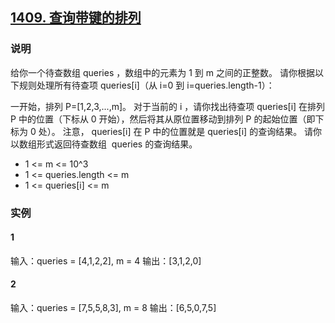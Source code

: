 ## [1409. 查询带键的排列](https://leetcode-cn.com/problems/queries-on-a-permutation-with-key/)

### 说明
给你一个待查数组 queries ，数组中的元素为 1 到 m 之间的正整数。 请你根据以下规则处理所有待查项 queries[i]（从 i=0 到 i=queries.length-1）：

一开始，排列 P=[1,2,3,...,m]。
对于当前的 i ，请你找出待查项 queries[i] 在排列 P 中的位置（下标从 0 开始），然后将其从原位置移动到排列 P 的起始位置（即下标为 0 处）。
注意， queries[i] 在 P 中的位置就是 queries[i] 的查询结果。
请你以数组形式返回待查数组  queries 的查询结果。

* 1 <= m <= 10^3
* 1 <= queries.length <= m
* 1 <= queries[i] <= m

### 实例
#### 1
输入：queries = [4,1,2,2], m = 4
输出：[3,1,2,0]

#### 2
输入：queries = [7,5,5,8,3], m = 8
输出：[6,5,0,7,5]
